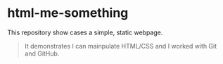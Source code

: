 # html-me-something

This repository show cases a simple, static webpage.

> It demonstrates I can mainpulate HTML/CSS and I worked with Git and GitHub.

